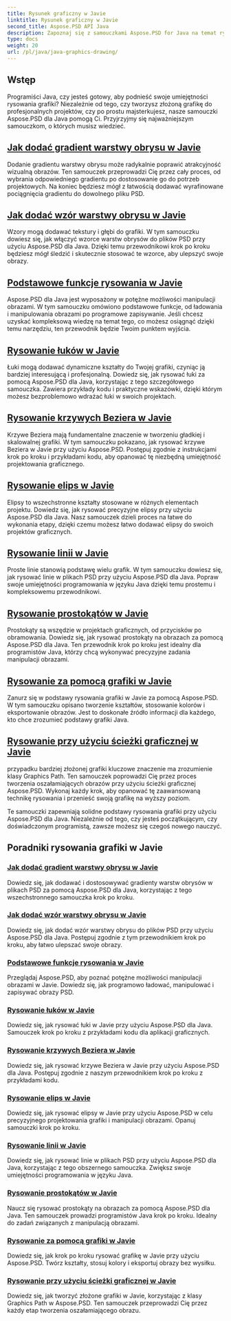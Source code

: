 ```yaml
---
title: Rysunek graficzny w Javie
linktitle: Rysunek graficzny w Javie
second_title: Aspose.PSD API Java
description: Zapoznaj się z samouczkami Aspose.PSD for Java na temat rysowania grafiki. Naucz się dodawać obrysy, rysować kształty i manipulować plikami PSD, korzystając z przewodników krok po kroku.
type: docs
weight: 20
url: /pl/java/java-graphics-drawing/
---
```


## Wstęp

Programiści Java, czy jesteś gotowy, aby podnieść swoje umiejętności rysowania grafiki? Niezależnie od tego, czy tworzysz złożoną grafikę do profesjonalnych projektów, czy po prostu majsterkujesz, nasze samouczki Aspose.PSD dla Java pomogą Ci. Przyjrzyjmy się najważniejszym samouczkom, o których musisz wiedzieć.

## [Jak dodać gradient warstwy obrysu w Javie](./add-stroke-layer-gradient/)

Dodanie gradientu warstwy obrysu może radykalnie poprawić atrakcyjność wizualną obrazów. Ten samouczek przeprowadzi Cię przez cały proces, od wybrania odpowiedniego gradientu po dostosowanie go do potrzeb projektowych. Na koniec będziesz mógł z łatwością dodawać wyrafinowane pociągnięcia gradientu do dowolnego pliku PSD.

## [Jak dodać wzór warstwy obrysu w Javie](./add-stroke-layer-pattern/)

Wzory mogą dodawać tekstury i głębi do grafiki. W tym samouczku dowiesz się, jak włączyć wzorce warstw obrysów do plików PSD przy użyciu Aspose.PSD dla Java. Dzięki temu przewodnikowi krok po kroku będziesz mógł śledzić i skutecznie stosować te wzorce, aby ulepszyć swoje obrazy.

## [Podstawowe funkcje rysowania w Javie](./core-drawing-features/)

Aspose.PSD dla Java jest wyposażony w potężne możliwości manipulacji obrazami. W tym samouczku omówiono podstawowe funkcje, od ładowania i manipulowania obrazami po programowe zapisywanie. Jeśli chcesz uzyskać kompleksową wiedzę na temat tego, co możesz osiągnąć dzięki temu narzędziu, ten przewodnik będzie Twoim punktem wyjścia.

## [Rysowanie łuków w Javie](./drawing-arcs/)

Łuki mogą dodawać dynamiczne kształty do Twojej grafiki, czyniąc ją bardziej interesującą i profesjonalną. Dowiedz się, jak rysować łuki za pomocą Aspose.PSD dla Java, korzystając z tego szczegółowego samouczka. Zawiera przykłady kodu i praktyczne wskazówki, dzięki którym możesz bezproblemowo wdrażać łuki w swoich projektach.

## [Rysowanie krzywych Beziera w Javie](./drawing-bezier-curves/)

Krzywe Beziera mają fundamentalne znaczenie w tworzeniu gładkiej i skalowalnej grafiki. W tym samouczku pokazano, jak rysować krzywe Beziera w Javie przy użyciu Aspose.PSD. Postępuj zgodnie z instrukcjami krok po kroku i przykładami kodu, aby opanować tę niezbędną umiejętność projektowania graficznego.

## [Rysowanie elips w Javie](./drawing-ellipses/)

Elipsy to wszechstronne kształty stosowane w różnych elementach projektu. Dowiedz się, jak rysować precyzyjne elipsy przy użyciu Aspose.PSD dla Java. Nasz samouczek dzieli proces na łatwe do wykonania etapy, dzięki czemu możesz łatwo dodawać elipsy do swoich projektów graficznych.

## [Rysowanie linii w Javie](./drawing-lines/)

Proste linie stanowią podstawę wielu grafik. W tym samouczku dowiesz się, jak rysować linie w plikach PSD przy użyciu Aspose.PSD dla Java. Popraw swoje umiejętności programowania w języku Java dzięki temu prostemu i kompleksowemu przewodnikowi.

## [Rysowanie prostokątów w Javie](./drawing-rectangles/)

Prostokąty są wszędzie w projektach graficznych, od przycisków po obramowania. Dowiedz się, jak rysować prostokąty na obrazach za pomocą Aspose.PSD dla Java. Ten przewodnik krok po kroku jest idealny dla programistów Java, którzy chcą wykonywać precyzyjne zadania manipulacji obrazami.

## [Rysowanie za pomocą grafiki w Javie](./drawing-using-graphics/)

Zanurz się w podstawy rysowania grafiki w Javie za pomocą Aspose.PSD. W tym samouczku opisano tworzenie kształtów, stosowanie kolorów i eksportowanie obrazów. Jest to doskonałe źródło informacji dla każdego, kto chce zrozumieć podstawy grafiki Java.

## [Rysowanie przy użyciu ścieżki graficznej w Javie](./drawing-using-graphics-path/)

przypadku bardziej złożonej grafiki kluczowe znaczenie ma zrozumienie klasy Graphics Path. Ten samouczek poprowadzi Cię przez proces tworzenia oszałamiających obrazów przy użyciu ścieżki graficznej Aspose.PSD. Wykonaj każdy krok, aby opanować tę zaawansowaną technikę rysowania i przenieść swoją grafikę na wyższy poziom.

Te samouczki zapewniają solidne podstawy rysowania grafiki przy użyciu Aspose.PSD dla Java. Niezależnie od tego, czy jesteś początkującym, czy doświadczonym programistą, zawsze możesz się czegoś nowego nauczyć.

## Poradniki rysowania grafiki w Javie
### [Jak dodać gradient warstwy obrysu w Javie](./add-stroke-layer-gradient/)
Dowiedz się, jak dodawać i dostosowywać gradienty warstw obrysów w plikach PSD za pomocą Aspose.PSD dla Java, korzystając z tego wszechstronnego samouczka krok po kroku.
### [Jak dodać wzór warstwy obrysu w Javie](./add-stroke-layer-pattern/)
Dowiedz się, jak dodać wzór warstwy obrysu do plików PSD przy użyciu Aspose.PSD dla Java. Postępuj zgodnie z tym przewodnikiem krok po kroku, aby łatwo ulepszać swoje obrazy.
### [Podstawowe funkcje rysowania w Javie](./core-drawing-features/)
Przeglądaj Aspose.PSD, aby poznać potężne możliwości manipulacji obrazami w Javie. Dowiedz się, jak programowo ładować, manipulować i zapisywać obrazy PSD.
### [Rysowanie łuków w Javie](./drawing-arcs/)
Dowiedz się, jak rysować łuki w Javie przy użyciu Aspose.PSD dla Java. Samouczek krok po kroku z przykładami kodu dla aplikacji graficznych.
### [Rysowanie krzywych Beziera w Javie](./drawing-bezier-curves/)
Dowiedz się, jak rysować krzywe Beziera w Javie przy użyciu Aspose.PSD dla Java. Postępuj zgodnie z naszym przewodnikiem krok po kroku z przykładami kodu.
### [Rysowanie elips w Javie](./drawing-ellipses/)
Dowiedz się, jak rysować elipsy w Javie przy użyciu Aspose.PSD w celu precyzyjnego projektowania grafiki i manipulacji obrazami. Opanuj samouczki krok po kroku.
### [Rysowanie linii w Javie](./drawing-lines/)
Dowiedz się, jak rysować linie w plikach PSD przy użyciu Aspose.PSD dla Java, korzystając z tego obszernego samouczka. Zwiększ swoje umiejętności programowania w języku Java.
### [Rysowanie prostokątów w Javie](./drawing-rectangles/)
Naucz się rysować prostokąty na obrazach za pomocą Aspose.PSD dla Java. Ten samouczek prowadzi programistów Java krok po kroku. Idealny do zadań związanych z manipulacją obrazami.
### [Rysowanie za pomocą grafiki w Javie](./drawing-using-graphics/)
Dowiedz się, jak krok po kroku rysować grafikę w Javie przy użyciu Aspose.PSD. Twórz kształty, stosuj kolory i eksportuj obrazy bez wysiłku.
### [Rysowanie przy użyciu ścieżki graficznej w Javie](./drawing-using-graphics-path/)
Dowiedz się, jak tworzyć złożone grafiki w Javie, korzystając z klasy Graphics Path w Aspose.PSD. Ten samouczek przeprowadzi Cię przez każdy etap tworzenia oszałamiającego obrazu.
